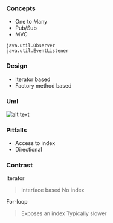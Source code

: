 ### Concepts
* One to Many
* Pub/Sub
* MVC
```
java.util.Observer
java.util.EventListener
```

### Design
* Iterator based
* Factory method based

### Uml
![alt text](D:\Repositories\DesignPatterns\src\main\resources\images\4.PNG)

### Pitfalls
* Access to index
* Directional

### Contrast
Iterator
> Interface based
> No index

For-loop
> Exposes an index
> Typically slower 
